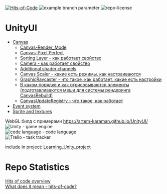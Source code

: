 [![Hits-of-Code](https://hitsofcode.com/github/artem-karaman/UnityUI)](https://hitsofcode.com/github/artem-karaman/UnityUI) ![example branch parameter](https://github.com/artem-karaman/UnityUI/actions/workflows/main.yml/badge.svg?branch=master)  ![repo-license](https://img.shields.io/github/license/artem-karaman/UnityUI.svg)

# UnityUI
* [Canvas](https://github.com/namarakM/UnityUI/wiki/Canvas#canvas)
    * [Canvas-Render_Mode](#render-mode)
    * [Canvas-Pixel Perfect](#pixel-perfect---%D1%81%D0%B2%D0%BE%D0%B9%D1%81%D1%82%D0%B2%D0%BE-%D0%BD%D0%B0%D1%81%D1%82%D1%80%D0%BE%D0%B5%D0%BA-canvas)
    * [Sorting Layer - как работает свойство](#sorting-layer---%D0%BA%D0%B0%D0%BA-%D1%80%D0%B0%D0%B1%D0%BE%D1%82%D0%B0%D0%B5%D1%82-%D1%81%D0%B2%D0%BE%D0%B9%D1%81%D1%82%D0%B2%D0%BE)
     * [Camera - как работает свойство](#camera---%D0%BA%D0%B0%D0%BA-%D1%80%D0%B0%D0%B1%D0%BE%D1%82%D0%B0%D0%B5%D1%82-%D1%81%D0%B2%D0%BE%D0%B9%D1%81%D1%82%D0%B2%D0%BE)
     * [Additional shader channels](#additional-shader-channels)
     * [Canvas Scaler - какие есть режимы, как настраиваются](#canvas-scaler---какие-есть-режимы-как-настраиваются)
     * [GraphicRaycaster - что такое, как работает, какие есть настройки](#graphicraycaster---что-такое-как-работает-какие-есть-настройки)
     * [В каком порядке и как отрисовываются элементы (подготавливаются меши для системы рендеринга CanvasRebuild)](#В-каком-порядке-и-как-отрисовываются-элементы-подготавливаются-меши-для-системы-рендеринга-canvasrebuild)
     * [CanvasUpdateRegistry - что такое, как работает](#canvasupdateregistry---что-такое-как-работает)
* [Event system](https://github.com/namarakM/UnityUI/wiki/EventSystem#event-system)
* [Sprite and textures](https://github.com/namarakM/UnityUI/wiki/SpriteAndTextures#sprite-and-textures)

WebGL билд с примерами
https://artem-karaman.github.io/UnityUI/ </br>
![Unity](https://img.shields.io/badge/unity-%23000000.svg?style=for-the-badge&logo=unity&logoColor=white) - game engine </br>
![code language](https://img.shields.io/badge/C%23-239120?style=for-the-badge&logo=c-sharp&logoColor=white) - code language </br>
![Trello](https://img.shields.io/badge/Trello-%23026AA7.svg?style=for-the-badge&logo=Trello&logoColor=white) - task tracker </br>

include in project:
[Learning_Unity_project](https://github.com/users/artem-karaman/projects/1)

# Repo Statistics
[Hits of code overview](https://hitsofcode.com/view/github/namarakM/UnityUI/)</br>
[What does it mean - hits-of-code?](https://www.yegor256.com/2014/11/14/hits-of-code.html)
